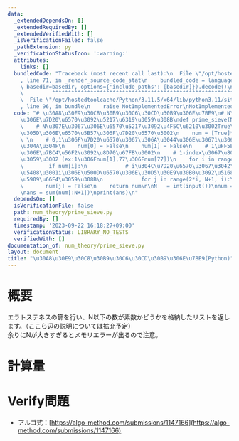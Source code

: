 ```yaml
---
data:
  _extendedDependsOn: []
  _extendedRequiredBy: []
  _extendedVerifiedWith: []
  _isVerificationFailed: false
  _pathExtension: py
  _verificationStatusIcon: ':warning:'
  attributes:
    links: []
  bundledCode: "Traceback (most recent call last):\n  File \"/opt/hostedtoolcache/Python/3.11.5/x64/lib/python3.11/site-packages/onlinejudge_verify/documentation/build.py\"\
    , line 71, in _render_source_code_stat\n    bundled_code = language.bundle(stat.path,\
    \ basedir=basedir, options={'include_paths': [basedir]}).decode()\n          \
    \         ^^^^^^^^^^^^^^^^^^^^^^^^^^^^^^^^^^^^^^^^^^^^^^^^^^^^^^^^^^^^^^^^^^^^^^^^^^^^^^^^^\n\
    \  File \"/opt/hostedtoolcache/Python/3.11.5/x64/lib/python3.11/site-packages/onlinejudge_verify/languages/python.py\"\
    , line 96, in bundle\n    raise NotImplementedError\nNotImplementedError\n"
  code: "# \u30A8\u30E9\u30C8\u30B9\u30C6\u30CD\u30B9\u306E\u7BE9\n# N\u307E\u3067\
    \u306E\u7D20\u6570\u3092\u5217\u6319\u3059\u308B\ndef prime_sieve(N):\n    \n\
    \    # N\u307E\u3067\u306E\u6570\u5217\u3092\u4F5C\u6210\u3002True\u306A\u3089\
    \u305D\u306E\u6570\u5B57\u306F\u7D20\u6570\u3002\n    num = [True]*(N+1)\n   \
    \ \n    # 0,1\u306F\u7D20\u6570\u3067\u306A\u3044\u306E\u30671\u306B\u3057\u3066\
    \u304A\u304F\n    num[0] = False\n    num[1] = False\n    # 1\uFF5EN\u307E\u3067\
    \u306E\u7BC4\u56F2\u3092\u8D70\u67FB\u3002\n    # 1-index\u3067\u8003\u3048\u307E\
    \u3059\u3002 (ex:1\u306Fnum[1],77\u306Fnum[77])\n    for i in range(2,N+1):\n\
    \        if num[i]:\n            # i\u304C\u7D20\u6570\u3067\u3042\u308B\u5834\
    \u5408\u3001i\u306E\u500D\u6570\u306E\u30D5\u30E9\u30B0\u3092\u5168\u30661\u306B\
    \u5909\u66F4\u3059\u308B\n            for j in range(2*i, N+1, i):\n         \
    \       num[j] = False\n    return num\n\nN   = int(input())\nnum = prime_sieve(N+2)\n\
    \nans = sum(num[:N+1])\nprint(ans)\n"
  dependsOn: []
  isVerificationFile: false
  path: num_theory/prime_sieve.py
  requiredBy: []
  timestamp: '2023-09-22 16:18:27+09:00'
  verificationStatus: LIBRARY_NO_TESTS
  verifiedWith: []
documentation_of: num_theory/prime_sieve.py
layout: document
title: "\u30A8\u30E9\u30C8\u30B9\u30C6\u30CD\u30B9\u306E\u7BE9(Python)"
---
```


# 概要
エラトステネスの篩を行い、N以下の数が素数かどうかを格納したリストを返します。（ここら辺の説明については拡充予定）<br>
余りにNが大きすぎるとメモリエラーが出るので注意。

# 計算量

# Verify問題
- アルゴ式：[https://algo-method.com/submissions/1147166](https://algo-method.com/submissions/1147166)
